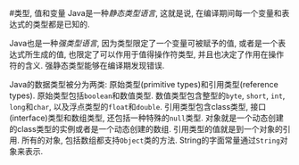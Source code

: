 #类型, 值和变量
Java是一种*静态类型语言*, 这就是说, 在编译期间每一个变量和表达式的类型都是已知的.

Java也是一种*强类型语言*, 因为类型限定了一个变量可被赋予的值, 或者是一个表达式所生成的值, 也限定了可以作用于值得操作符类型, 并且也决定了作用在操作符的含义. 强静态类型能够在编译期发现错误.

Java的数据类型被分为两类: 原始类型(primitive types)和引用类型(reference types). 原始类型包括`boolean`和数值类型. 数值类型包含整型的`byte`, `short`, `int`, `long`和`char`, 以及浮点类型的`float`和`double`. 引用类型包含class类型, 接口(interface)类型和数组类型, 还包括一种特殊的`null`类型. 对象就是一个动态创建的class类型的实例或者是一个动态创建的数组. 引用类型的值就是到一个对象的引用. 所有的对象, 包括数组都支持`Object`类的方法. String的字面常量通过`String`对象来表示.